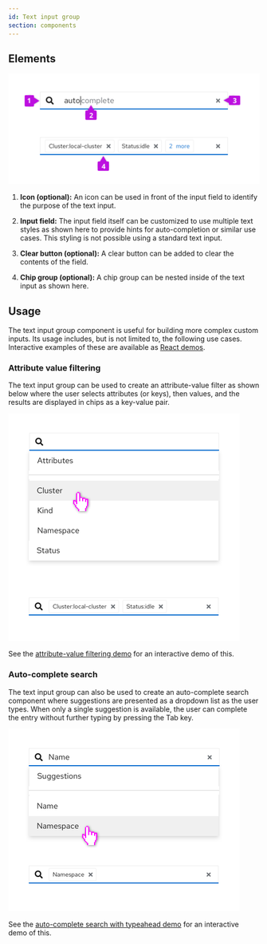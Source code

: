 ```yaml
---
id: Text input group
section: components
---
```


## Elements

<img src="./img/text-input-elements.png" alt="text input elements" width="509"/>

1. **Icon (optional):** An icon can be used in front of the input field to identify the purpose of the text input.

2. **Input field:** The input field itself can be customized to use multiple text styles as shown here to provide hints for auto-completion or similar use cases. This styling is not possible using a standard text input.

3. **Clear button (optional):** A clear button can be added to clear the contents of the field.

4. **Chip group (optional):** A chip group can be nested inside of the text input as shown here.

## Usage

The text input group component is useful for building more complex custom inputs. Its usage includes, but is not limited to, the following use cases. Interactive examples of these are available as [React demos](/components/text-input-group/react-demos).

### Attribute value filtering

The text input group can be used to create an attribute-value filter as shown below where the user selects attributes (or keys), then values, and the results are displayed in chips as a key-value pair.

<img src="./img/attribute-value-filter.png" alt="attribute value filter" width="464"/>

See the [attribute-value filtering demo](/components/text-input-group/react-demos#attribute-value-filtering) for an interactive demo of this.

### Auto-complete search

The text input group can also be used to create an auto-complete search component where suggestions are presented as a dropdown list as the user types. When only a single suggestion is available, the user can complete the entry without further typing by pressing the Tab key.

<img src="./img/auto-complete-search.png" alt="auto complete search" width="464"/>

See the [auto-complete search with typeahead demo](/components/text-input-group/react-demos#auto-complete-search-with-typeahead) for an interactive demo of this.
